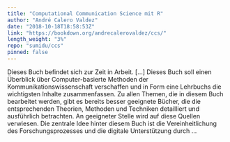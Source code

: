 ```yaml
---
title: "Computational Communication Science mit R"
author: "André Calero Valdez"
date: "2018-10-18T18:58:53Z"
link: "https://bookdown.org/andrecalerovaldez/ccs/"
length_weight: "3%"
repo: "sumidu/ccs"
pinned: false
---
```


Dieses Buch befindet sich zur Zeit in Arbeit. [...] Dieses Buch soll einen Überblick über Computer-basierte Methoden der Kommunikationswissenschaft verschaffen und in Form eine Lehrbuchs die wichtigsten Inhalte zusammenfassen. Zu allen Themen, die in diesem Buch bearbeitet werden, gibt es bereits besser geeignete Bücher, die die entsprechenden Theorien, Methoden und Techniken detailliert und ausführlich betrachten. An geeigneter Stelle wird auf diese Quellen verwiesen. Die zentrale Idee hinter diesem Buch ist die Vereinheitlichung des Forschungsprozesses und die digitale Unterstützung durch ...
